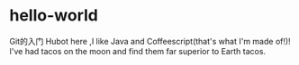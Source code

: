 # hello-world
Git的入门
Hubot here ,I like Java and Coffeescript(that's what I'm made of!)!
I've had tacos on the moon and find them far superior to Earth tacos.
